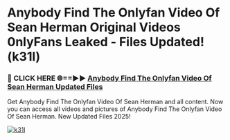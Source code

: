 # Anybody Find The Onlyfan Video Of Sean Herman Original Videos 0nlyFans Leaked - Files Updated! (k31l)

<h3>🔴 CLICK HERE 🌐==►► <a href="https://tinyurl.com/2wckxsce" rel="nofollow">Anybody Find The Onlyfan Video Of Sean Herman Updated Files</a></h3>

Get Anybody Find The Onlyfan Video Of Sean Herman and all content. Now you can access all videos and pictures of Anybody Find The Onlyfan Video Of Sean Herman. New Updated Files 2025!

[![k31l](https://i.imgur.com/AFduVYN.gif)](https://tinyurl.com/2wckxsce)
